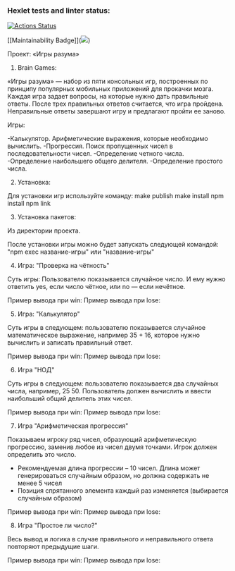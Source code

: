 ### Hexlet tests and linter status:
[![Actions Status](https://github.com/S1lnce21/frontend-project-44/actions/workflows/hexlet-check.yml/badge.svg)](https://github.com/S1lnce21/frontend-project-44/actions)

[[Maintainability Badge]](<a href="https://codeclimate.com/github/S1lnce21/frontend-project-44/maintainability"><img src="https://api.codeclimate.com/v1/badges/0da73a5ed31bf1eb4bd6/maintainability" /></a>)

Проект: «Игры разума»

1. Brain Games:

«Игры разума» — набор из пяти консольных игр, построенных по принципу популярных мобильных приложений для прокачки мозга. 
Каждая игра задает вопросы, на которые нужно дать правильные ответы. После трех правильных ответов считается, что игра пройдена. 
Неправильные ответы завершают игру и предлагают пройти ее заново. 

Игры:

-Калькулятор. Арифметические выражения, которые необходимо вычислить.
-Прогрессия. Поиск пропущенных чисел в последовательности чисел.
-Определение четного числа.
-Определение наибольшего общего делителя.
-Определение простого числа.

2. Установка:

Для установки игр используйте команду:
make publish
make install
npm install
npm link

3. Установка пакетов:

Из директории проекта.

После установки игры можно будет запускать следующей командой:
"npm exec название-игры" или "название-игры"

4. Игра: "Проверка на чётность"

Суть игры: Пользователю показывается случайное число. 
И ему нужно ответить yes, если число чётное, или no — если нечётное.

Пример вывода при win:
Пример вывода при lose:

5. Игра: "Калькулятор"

Суть игры в следующем: пользователю показывается случайное математическое выражение, например 35 + 16, которое нужно вычислить и записать правильный ответ.

Пример вывода при win:
Пример вывода при lose:

6. Игра "НОД"

Суть игры в следующем: пользователю показывается два случайных числа, например, 25 50. 
Пользователь должен вычислить и ввести наибольший общий делитель этих чисел.

Пример вывода при win:
Пример вывода при lose:

7. Игра "Арифметическая прогрессия"

Показываем игроку ряд чисел, образующий арифметическую прогрессию, заменив любое из чисел двумя точками. 
Игрок должен определить это число.

- Рекомендуемая длина прогрессии – 10 чисел. 
Длина может генерироваться случайным образом, но должна содержать не менее 5 чисел
- Позиция спрятанного элемента каждый раз изменяется (выбирается случайным образом)

Пример вывода при win:
Пример вывода при lose:

8. Игра "Простое ли число?"

Весь вывод и логика в случае правильного и неправильного ответа повторяют предыдущие шаги.

Пример вывода при win:
Пример вывода при lose: